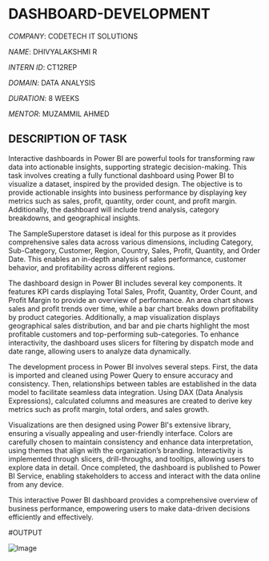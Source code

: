 # DASHBOARD-DEVELOPMENT

*COMPANY*: CODETECH IT SOLUTIONS

*NAME*: DHIVYALAKSHMI R

*INTERN ID*: CT12REP

*DOMAIN*: DATA ANALYSIS

*DURATION*: 8 WEEKS

*MENTOR*: MUZAMMIL AHMED

## DESCRIPTION OF TASK 

Interactive dashboards in Power BI are powerful tools for transforming raw data into actionable insights, supporting strategic decision-making. This task involves creating a fully functional dashboard using Power BI to visualize a dataset, inspired by the provided design. The objective is to provide actionable insights into business performance by displaying key metrics such as sales, profit, quantity, order count, and profit margin. Additionally, the dashboard will include trend analysis, category breakdowns, and geographical insights.  

The SampleSuperstore dataset is ideal for this purpose as it provides comprehensive sales data across various dimensions, including Category, Sub-Category, Customer, Region, Country, Sales, Profit, Quantity, and Order Date. This enables an in-depth analysis of sales performance, customer behavior, and profitability across different regions.  

The dashboard design in Power BI includes several key components. It features KPI cards displaying Total Sales, Profit, Quantity, Order Count, and Profit Margin to provide an overview of performance. An area chart shows sales and profit trends over time, while a bar chart breaks down profitability by product categories. Additionally, a map visualization displays geographical sales distribution, and bar and pie charts highlight the most profitable customers and top-performing sub-categories. To enhance interactivity, the dashboard uses slicers for filtering by dispatch mode and date range, allowing users to analyze data dynamically.  

The development process in Power BI involves several steps. First, the data is imported and cleaned using Power Query to ensure accuracy and consistency. Then, relationships between tables are established in the data model to facilitate seamless data integration. Using DAX (Data Analysis Expressions), calculated columns and measures are created to derive key metrics such as profit margin, total orders, and sales growth.  

Visualizations are then designed using Power BI's extensive library, ensuring a visually appealing and user-friendly interface. Colors are carefully chosen to maintain consistency and enhance data interpretation, using themes that align with the organization’s branding. Interactivity is implemented through slicers, drill-throughs, and tooltips, allowing users to explore data in detail. Once completed, the dashboard is published to Power BI Service, enabling stakeholders to access and interact with the data online from any device.  

This interactive Power BI dashboard provides a comprehensive overview of business performance, empowering users to make data-driven decisions efficiently and effectively.

#OUTPUT

![Image](https://github.com/user-attachments/assets/e04f4ee8-cf5f-4a21-b35d-2a211e47aedc)
